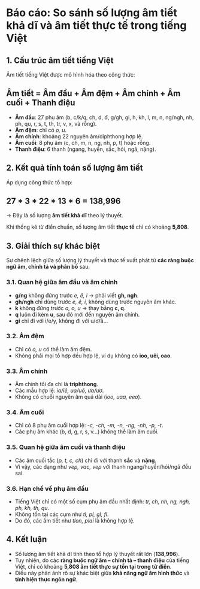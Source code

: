 # Báo cáo: So sánh số lượng âm tiết khả dĩ và âm tiết thực tế trong tiếng Việt

## 1. Cấu trúc âm tiết tiếng Việt

Âm tiết tiếng Việt được mô hình hóa theo công thức:


## Âm tiết = Âm đầu + Âm đệm + Âm chính + Âm cuối + Thanh điệu


- **Âm đầu**: 27 phụ âm (b, c/k/q, ch, d, đ, g/gh, gi, h, kh, l, m, n, ng/ngh, nh, ph, qu, r, s, t, th, tr, v, x, và rỗng).  
- **Âm đệm**: chỉ có *o, u*.  
- **Âm chính**: khoảng 22 nguyên âm/diphthong hợp lệ.  
- **Âm cuối**: 8 phụ âm (c, ch, m, n, ng, nh, p, t) hoặc rỗng.  
- **Thanh điệu**: 6 thanh (ngang, huyền, sắc, hỏi, ngã, nặng).  

## 2. Kết quả tính toán số lượng âm tiết

Áp dụng công thức tổ hợp:


## 27 * 3 * 22 * 13 * 6 = 138,996


→ Đây là số lượng **âm tiết khả dĩ** theo lý thuyết.

Khi thống kê từ điển chuẩn, số lượng âm tiết **thực tế** chỉ có khoảng **5,808**.

## 3. Giải thích sự khác biệt

Sự chênh lệch giữa số lượng lý thuyết và thực tế xuất phát từ **các ràng buộc ngữ âm, chính tả và phân bố** sau:

### 3.1. Quan hệ giữa âm đầu và âm chính
- **g/ng** không đứng trước *e, ê, i* → phải viết **gh, ngh**.  
- **gh/ngh** chỉ dùng trước *e, ê, i*, không dùng trước nguyên âm khác.  
- **k** không đứng trước *a, o, u* → thay bằng **c, q**.  
- **q** luôn đi kèm **u**, sau đó mới đến nguyên âm chính.  
- **gi** chỉ đi với i/e/y, không đi với u/ơ/â...

### 3.2. Âm đệm
- Chỉ có *o, u* có thể làm âm đệm.  
- Không phải mọi tổ hợp đều hợp lệ, ví dụ không có **ioo, uêi, oao**.  

### 3.3. Âm chính
- Âm chính tối đa chỉ là **triphthong**.  
- Các mẫu hợp lệ: *ia/iê, ua/uô, ưa/ươ*.  
- Không có chuỗi nguyên âm quá dài (*ioo, uaa, eeo*).  

### 3.4. Âm cuối
- Chỉ có 8 phụ âm cuối hợp lệ: *-c, -ch, -m, -n, -ng, -nh, -p, -t*.  
- Các phụ âm khác (b, d, g, r, s, v…) không thể làm âm cuối.  

### 3.5. Quan hệ giữa âm cuối và thanh điệu
- Các âm cuối tắc (*p, t, c, ch*) chỉ đi với thanh **sắc** và **nặng**.  
- Vì vậy, các dạng như *vep, vac, vep* với thanh ngang/huyền/hỏi/ngã đều sai.  

### 3.6. Hạn chế về phụ âm đầu
- Tiếng Việt chỉ có một số cụm phụ âm đầu nhất định: *tr, ch, nh, ng, ngh, ph, kh, th, qu*.  
- Không tồn tại các cụm như *tl, pl, gl, fl*.  
- Do đó, các âm tiết như *tlon, plai* là không hợp lệ.  

## 4. Kết luận

- Số lượng âm tiết khả dĩ tính theo tổ hợp lý thuyết rất lớn (**138,996**).  
- Tuy nhiên, do các **ràng buộc ngữ âm – chính tả – thanh điệu** của tiếng Việt, chỉ có khoảng **5,808 âm tiết thực sự tồn tại trong từ điển**.  
- Điều này phản ánh rõ sự khác biệt giữa **khả năng ngữ âm hình thức** và **tính hiện thực ngôn ngữ**.  
